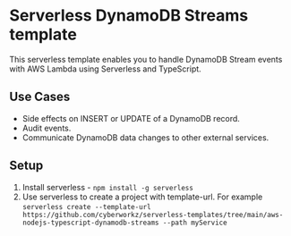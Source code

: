 <!--
title: 'AWS DynamoDB Streams Template (NodeJS & Typescript)'
description: 'This template setups an AWS Lmabda with Typescript for DynamoDB streams events.'
platform: AWS
language: TypeScript
authorLink: 'https://github.com/cyberworkz/serverless-templates'
authorName: 'Haiko van der Schaaf'
-->
# Serverless DynamoDB Streams template

This serverless template enables you to handle DynamoDB Stream events with AWS Lambda using Serverless and TypeScript.

## Use Cases
- Side effects on INSERT or UPDATE of a DynamoDB record.
- Audit events.
- Communicate DynamoDB data changes to other external services. 

## Setup
1. Install serverless - ```npm install -g serverless```
2. Use serverless to create a project with template-url. For example
   ```serverless create --template-url https://github.com/cyberworkz/serverless-templates/tree/main/aws-nodejs-typescript-dynamodb-streams --path myService```


